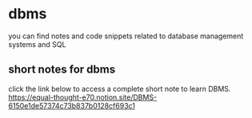 # dbms
you can find notes and code snippets related to database management systems and SQL

## short notes for dbms
click the link below to access a complete short note to learn DBMS.<br>
https://equal-thought-e70.notion.site/DBMS-6150e1de57374c73b837b0128cf693c1
